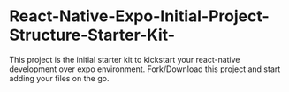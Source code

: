 # React-Native-Expo-Initial-Project-Structure-Starter-Kit-
This project is the initial starter kit to kickstart your react-native development over expo environment. Fork/Download this project and start adding your files on the go.
